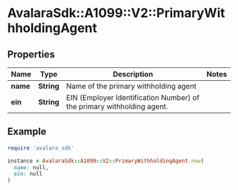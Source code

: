 # AvalaraSdk::A1099::V2::PrimaryWithholdingAgent

## Properties

| Name | Type | Description | Notes |
| ---- | ---- | ----------- | ----- |
| **name** | **String** | Name of the primary withholding agent |  |
| **ein** | **String** | EIN (Employer Identification Number) of the primary withholding agent. |  |

## Example

```ruby
require 'avalara_sdk'

instance = AvalaraSdk::A1099::V2::PrimaryWithholdingAgent.new(
  name: null,
  ein: null
)
```

